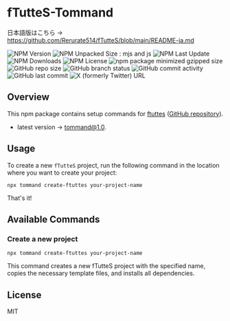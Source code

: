 # fTutteS-Tommand
日本語版はこちら -> https://github.com/Rerurate514/fTutteS/blob/main/README-ja.md

![NPM Version](https://img.shields.io/npm/v/tommand)
![NPM Unpacked Size : mjs and js](https://img.shields.io/npm/unpacked-size/tommand)
![NPM Last Update](https://img.shields.io/npm/last-update/tommand)
![NPM Downloads](https://img.shields.io/npm/dw/tommand)
![NPM License](https://img.shields.io/npm/l/tommand)
![npm package minimized gzipped size](https://img.shields.io/bundlejs/size/tommand)
![GitHub repo size](https://img.shields.io/github/repo-size/rerurate514/fTutteS-Tommand)
![GitHub branch status](https://img.shields.io/github/checks-status/rerurate514/fTutteS-Tommand/develop)
![GitHub commit activity](https://img.shields.io/github/commit-activity/m/rerurate514/fTutteS-Tommand)
![GitHub last commit](https://img.shields.io/github/last-commit/rerurate514/fTutteS-Tommand)
![X (formerly Twitter) URL](https://img.shields.io/twitter/url?url=https%3A%2F%2Fx.com%2Frerurate)

## Overview
This npm package contains setup commands for [ftuttes](https://www.npmjs.com/package/ftuttes) ([GitHub repository](https://github.com/Rerurate514/fTutteS)).

- latest version -> tommand@1.0.

## Usage
To create a new `fTutteS` project, run the following command in the location where you want to create your project:

```shell
npx tommand create-ftuttes your-project-name
```

That's it!

## Available Commands
### Create a new project
```shell
npx tommand create-ftuttes your-project-name
```
This command creates a new fTutteS project with the specified name, copies the necessary template files, and installs all dependencies.

## License
MIT
